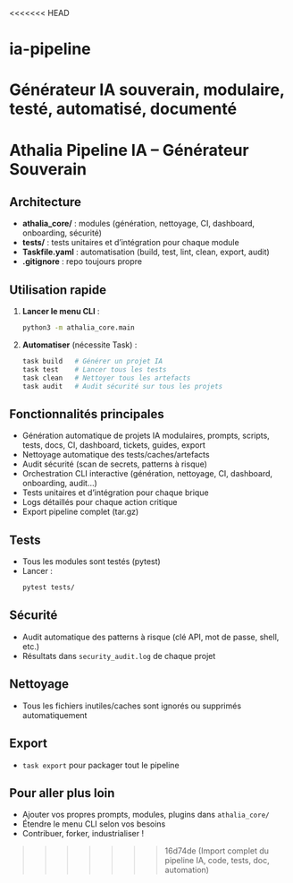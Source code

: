 <<<<<<< HEAD
# ia-pipeline
Générateur IA souverain, modulaire, testé, automatisé, documenté
=======
# Athalia Pipeline IA – Générateur Souverain

## Architecture
- **athalia_core/** : modules (génération, nettoyage, CI, dashboard, onboarding, sécurité)
- **tests/** : tests unitaires et d’intégration pour chaque module
- **Taskfile.yaml** : automatisation (build, test, lint, clean, export, audit)
- **.gitignore** : repo toujours propre

## Utilisation rapide
1. **Lancer le menu CLI** :
   ```bash
   python3 -m athalia_core.main
   ```
2. **Automatiser** (nécessite Task) :
   ```bash
   task build   # Générer un projet IA
   task test    # Lancer tous les tests
   task clean   # Nettoyer tous les artefacts
   task audit   # Audit sécurité sur tous les projets
   ```

## Fonctionnalités principales
- Génération automatique de projets IA modulaires, prompts, scripts, tests, docs, CI, dashboard, tickets, guides, export
- Nettoyage automatique des tests/caches/artefacts
- Audit sécurité (scan de secrets, patterns à risque)
- Orchestration CLI interactive (génération, nettoyage, CI, dashboard, onboarding, audit…)
- Tests unitaires et d’intégration pour chaque brique
- Logs détaillés pour chaque action critique
- Export pipeline complet (tar.gz)

## Tests
- Tous les modules sont testés (pytest)
- Lancer :
  ```bash
  pytest tests/
  ```

## Sécurité
- Audit automatique des patterns à risque (clé API, mot de passe, shell, etc.)
- Résultats dans `security_audit.log` de chaque projet

## Nettoyage
- Tous les fichiers inutiles/caches sont ignorés ou supprimés automatiquement

## Export
- `task export` pour packager tout le pipeline

## Pour aller plus loin
- Ajouter vos propres prompts, modules, plugins dans `athalia_core/`
- Étendre le menu CLI selon vos besoins
- Contribuer, forker, industrialiser !
>>>>>>> 16d74de (Import complet du pipeline IA, code, tests, doc, automation)
